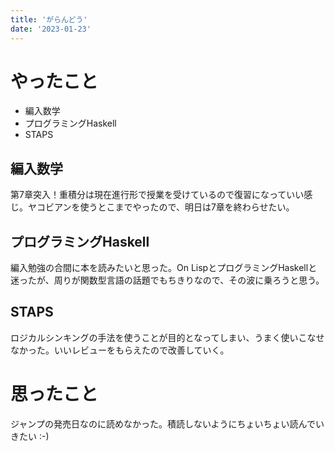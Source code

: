```yaml
---
title: 'がらんどう'
date: '2023-01-23'
---
```


# やったこと

- 編入数学
- プログラミングHaskell
- STAPS

## 編入数学


第7章突入！重積分は現在進行形で授業を受けているので復習になっていい感じ。ヤコビアンを使うとこまでやったので、明日は7章を終わらせたい。


## プログラミングHaskell


編入勉強の合間に本を読みたいと思った。On LispとプログラミングHaskellと迷ったが、周りが関数型言語の話題でもちきりなので、その波に乗ろうと思う。


## STAPS


ロジカルシンキングの手法を使うことが目的となってしまい、うまく使いこなせなかった。いいレビューをもらえたので改善していく。


# 思ったこと


ジャンプの発売日なのに読めなかった。積読しないようにちょいちょい読んでいきたい :-)

